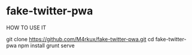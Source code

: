 # fake-twitter-pwa

HOW TO USE IT

git clone https://github.com/M4rkux/fake-twitter-pwa.git
cd fake-twitter-pwa
npm install
grunt serve

